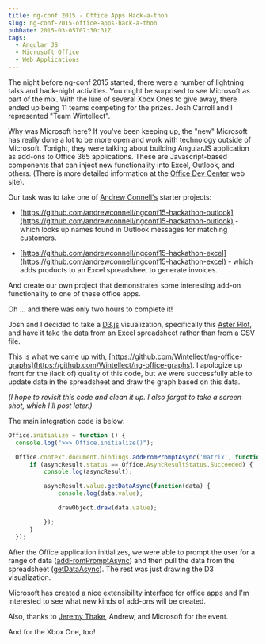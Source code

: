```yaml
---
title: ng-conf 2015 - Office Apps Hack-a-thon
slug: ng-conf-2015-office-apps-hack-a-thon
pubDate: 2015-03-05T07:30:31Z
tags:
  - Angular JS
  - Microsoft Office
  - Web Applications
---
```


The night before ng-conf 2015 started, there were a number of lightning talks and hack-night activities. You
might be surprised to see Microsoft as part of the mix. With the lure of several Xbox Ones to give away, there
ended up being 11 teams competing for the prizes. Josh Carroll and I represented "Team Wintellect".

Why was Microsoft here? If you've been keeping up, the "new" Microsoft has really done a lot to be more open
and work with technology outside of Microsoft. Tonight, they were talking about building AngularJS application
as add-ons to Office 365 applications. These are Javascript-based components that can inject new functionality
into Excel, Outlook, and others. (There is more detailed information at the
[Office Dev Center](http://dev.office.com/) web site).

Our task was to take one of [Andrew Connell's](http://www.andrewconnell.com/About) starter projects:

- [https://github.com/andrewconnell/ngconf15-hackathon-outlook](https://github.com/andrewconnell/ngconf15-hackathon-outlook) -
  which looks up names found in Outlook messages for matching customers.

- [https://github.com/andrewconnell/ngconf15-hackathon-excel](https://github.com/andrewconnell/ngconf15-hackathon-excel) -
  which adds products to an Excel spreadsheet to generate invoices.

And create our own project that demonstrates some interesting add-on functionality to one of these office apps.

Oh ... and there was only two hours to complete it!

Josh and I decided to take a [D3.js](http://d3js.org/) visualization, specifically
this [Aster Plot](http://bl.ocks.org/bbest/2de0e25d4840c68f2db1), and have it take the data from an
Excel spreadsheet rather than from a CSV file.

This is what we came up with,
[https://github.com/Wintellect/ng-office-graphs](https://github.com/Wintellect/ng-office-graphs). I apologize
up front for the (lack of) quality of this code, but we were successfully able to update data in the
spreadsheet and draw the graph based on this data.

_(I hope to revisit this code and clean it up. I also forgot to take a screen shot, which I'll post later.)_

The main integration code is below:

```javascript
Office.initialize = function () {
  console.log(">>> Office.initialize()");

  Office.context.document.bindings.addFromPromptAsync('matrix', function (asyncResult) {
      if (asyncResult.status == Office.AsyncResultStatus.Succeeded) {
          console.log(asyncResult);

          asyncResult.value.getDataAsync(function(data) {
              console.log(data.value);

              drawObject.draw(data.value);

          });
      }
  });
```

After the Office application initializes, we were able to prompt the user for a range of data
([addFromPromptAsync](https://msdn.microsoft.com/en-us/library/office/fp142150.aspx)) and then pull the
data from the spreadsheet ([getDataAsync](https://msdn.microsoft.com/EN-US/library/office/fp161073.aspx)). The
rest was just drawing the D3 visualization.

Microsoft has created a nice extensibility interface for office apps and I'm interested to see what new
kinds of add-ons will be created.

Also, thanks to [Jeremy Thake](http://www.jeremythake.com/), Andrew, and Microsoft for the event.

And for the Xbox One, too!
